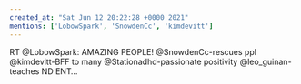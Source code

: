 ```yaml
---
created_at: "Sat Jun 12 20:22:28 +0000 2021"
mentions: ['LobowSpark', 'SnowdenCc', 'kimdevitt']
---
```


RT @LobowSpark: AMAZING PEOPLE!
@SnowdenCc-rescues ppl
@kimdevitt-BFF to many
@Stationadhd-passionate positivity
@leo_guinan-teaches ND ENT…